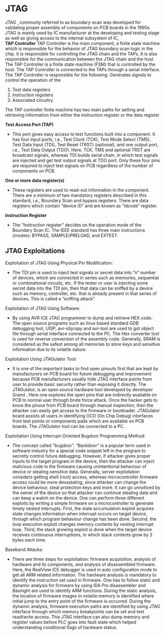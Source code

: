 # JTAG
  
  JTAG , commonly referred to as boundary-scan was developed for validating proper assembly of components on PCB boards in the 1990s. JTAG is mainly used by IC manufacturer at the developing and testing stage as well as giving access to the internal subsystem of IC,  
**TAP Controller** 
TAP Controller is the main component, a finite state machine which is responsible for the behavior of JTAG boundary scan logic in the chip. It is responsible for controlling the JTAG chain and the TAPs. It is also responsible for the communication between the JTAG chain and the host. The TAP Controller is a finite state machine (FSM) that is controlled by the host. The TAP Controller is connected to the TAPs through a serial interface. The TAP Controller is responsible for the following:
 Generates signals to control the operation of the 
 1. Test data registers
 2. Instruction registers
 3. Associated circuitry  

The TAP controller finite machine has two main paths for setting and retrieving information from either the instruction register or the data register

**Test Access Port (TAP)** 
- This port gives easy access to test functions built into a component. It has four input ports, i.e., Test Clock (TCK), Test Mode Select (TMS), Test Data Input (TDI), Test Reset (TRST) (optional), and one output port, i.e., Test Data Output (TDO). Here, TCK, TMS and optional TRST are broadcast signals, whereas TDI builds serial chain, in which test signals are injected and get test output signals at TDO port. Only these four pins are required to inject test signals on PCB regardless of the number of components on PCB.
      
**One or more data register(s)**   
- These registers are used to read-out information in the component. There are a minimum of two mandatory registers described in this standard, i.e., Boundary Scan and bypass registers. There are data registers which contain “device ID” and are known as “idcode” register.


**Instruction Register**
- The “Instruction register” decides on the operation mode of the Boundary Scan IC. The IEEE standard has three main instructions (modes): BYPASS, SAMPLE/PRELOAD, and EXTEST.

## JTAG Exploitations

Exploitation of JTAG Using Physical Pin Modification:
- The TDI pin is used to inject test signals or secret data into “n” number of devices, which are connected in series such as memories, sequential or combinational circuits, etc. If the tester or user is injecting some secret data into the TDI pin, then that data can be sniffed by a device such as memory, controller, etc. that is already present in that series of devices. This is called a “sniffing attack”.

Exploitation of JTAG Using Software:

- By using AVR ICE JTAG programmer to dump and retrieve HEX code. The open source programs such as linux based standard GDB debugging tool, UISP, avr-objcopy and avr-tool are used to got object file through serial interface connected to the PC. The Hex converter tool is used for reverse conversion of the assembly code. Generally, SRAM is considered as the safest among all memories to store keys and sensitive information due to its volatile nature. 

Exploitation Using JTAGulator Tool:
 
- It is one of the important tasks to find open pinouts first that are kept by manufacturers on PCB board for future debugging and improvement because PCB manufacturers usually hide JTAG interface points from user to provide basic security rather than exposing it directly. The JTAGulator, is an open source hardware tool developed by developer Grand . Here one  explores the open pins that are indirectly available on PCB to normal user through brute force attack. Once the hacker gets to know the pinout from PCB board through manual inspection, then the attacker can easily get access to the firmware or bootloader. JTAGulator board assists all users in identifying OCD (On Chip Debug) interfaces from test points or components pads which are available on PCB boards. The JTAGulator tool can be connected to a PC.  
      
Exploitation Using Interrupt-Oriented Bugdoor Programming Method:

- The concept called “bugdoor”. “Backdoor” is a popular term used in software industry for a special code snippet left in the program to secretly control future debugging. However, if attacker gives proper inputs to the target program in the device, then the attacker can inject malicious code in the firmware causing unintentional behaviour of device or stealing sensitive data. Generally, server exploitation considers getting shell (root) access, whereas microcontroller firmware access could be more devastating, since attacker can change the device behaviour, steal protection keys and more. It can go unnoticed by the owner of the device so that attacker can continue stealing data and can keep a watch on the device.
One can perform three different exploits by writing a simple firmware on a microcontroller to generate timely nested interrupts. First, the state accumulation exploit acquires state changes information when interrupt occurs on target device, through which program behaviour change has been done. Second, the loop execution exploit changes memory contents by nesting interrupt loop. Third, the stack growing exploit is done when the target device receives continuous interruptions, in which stack contents grow by 2 bytes each time. 

Baseband Attacks: 
      
- There are three steps for exploitation: firmware acquisition, analysis of hardware and its components, and analysis of disassembled firmware. Here, the RealView ICE debugger is used in auto configuration mode to get all ARM related information. The hardware analysis is mandatory to identify the instruction set used in firmware. One has to follow static and dynamic analysis for firmware by using IDA Pro disassembler and Basnight are used to identify ARM functions. During the static analysis, the location of firmware images in volatile memory is identified where initial jump to the entry point of the firmware is occurred. During the dynamic analysis, firmware execution paths are identified by using JTAG interface through which memory breakpoints can be set and test read/write access. This JTAG interface can also dump memory and register values before PLC goes into fault state which helped understanding conditional flags of hardware status.
